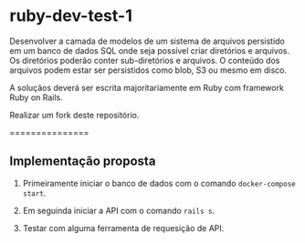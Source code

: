 # ruby-dev-test-1

Desenvolver a camada de modelos de um sistema de arquivos persistido em um banco de dados SQL onde seja possível criar diretórios e arquivos. Os diretórios poderão conter sub-diretórios e arquivos. O conteúdo dos arquivos podem estar ser persistidos como blob, S3 ou mesmo em disco.

A soluçãos deverá ser escrita majoritariamente em Ruby com framework Ruby on Rails.

Realizar um fork deste repositório.

===============

## Implementação proposta

1. Primeiramente iniciar o banco de dados com o comando `docker-compose start`.

2. Em seguinda iniciar a API com o comando `rails s`.

3. Testar com alguma ferramenta de requesição de API.
